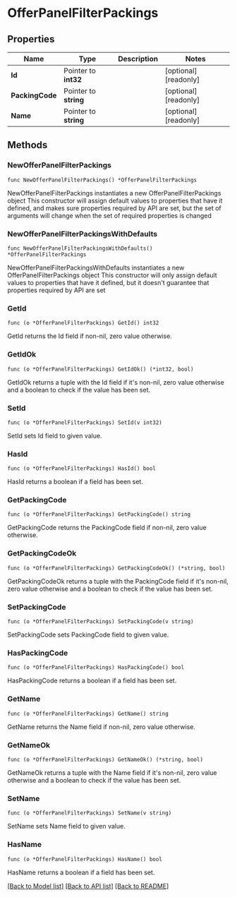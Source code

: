 # OfferPanelFilterPackings

## Properties

Name | Type | Description | Notes
------------ | ------------- | ------------- | -------------
**Id** | Pointer to **int32** |  | [optional] [readonly] 
**PackingCode** | Pointer to **string** |  | [optional] [readonly] 
**Name** | Pointer to **string** |  | [optional] [readonly] 

## Methods

### NewOfferPanelFilterPackings

`func NewOfferPanelFilterPackings() *OfferPanelFilterPackings`

NewOfferPanelFilterPackings instantiates a new OfferPanelFilterPackings object
This constructor will assign default values to properties that have it defined,
and makes sure properties required by API are set, but the set of arguments
will change when the set of required properties is changed

### NewOfferPanelFilterPackingsWithDefaults

`func NewOfferPanelFilterPackingsWithDefaults() *OfferPanelFilterPackings`

NewOfferPanelFilterPackingsWithDefaults instantiates a new OfferPanelFilterPackings object
This constructor will only assign default values to properties that have it defined,
but it doesn't guarantee that properties required by API are set

### GetId

`func (o *OfferPanelFilterPackings) GetId() int32`

GetId returns the Id field if non-nil, zero value otherwise.

### GetIdOk

`func (o *OfferPanelFilterPackings) GetIdOk() (*int32, bool)`

GetIdOk returns a tuple with the Id field if it's non-nil, zero value otherwise
and a boolean to check if the value has been set.

### SetId

`func (o *OfferPanelFilterPackings) SetId(v int32)`

SetId sets Id field to given value.

### HasId

`func (o *OfferPanelFilterPackings) HasId() bool`

HasId returns a boolean if a field has been set.

### GetPackingCode

`func (o *OfferPanelFilterPackings) GetPackingCode() string`

GetPackingCode returns the PackingCode field if non-nil, zero value otherwise.

### GetPackingCodeOk

`func (o *OfferPanelFilterPackings) GetPackingCodeOk() (*string, bool)`

GetPackingCodeOk returns a tuple with the PackingCode field if it's non-nil, zero value otherwise
and a boolean to check if the value has been set.

### SetPackingCode

`func (o *OfferPanelFilterPackings) SetPackingCode(v string)`

SetPackingCode sets PackingCode field to given value.

### HasPackingCode

`func (o *OfferPanelFilterPackings) HasPackingCode() bool`

HasPackingCode returns a boolean if a field has been set.

### GetName

`func (o *OfferPanelFilterPackings) GetName() string`

GetName returns the Name field if non-nil, zero value otherwise.

### GetNameOk

`func (o *OfferPanelFilterPackings) GetNameOk() (*string, bool)`

GetNameOk returns a tuple with the Name field if it's non-nil, zero value otherwise
and a boolean to check if the value has been set.

### SetName

`func (o *OfferPanelFilterPackings) SetName(v string)`

SetName sets Name field to given value.

### HasName

`func (o *OfferPanelFilterPackings) HasName() bool`

HasName returns a boolean if a field has been set.


[[Back to Model list]](../README.md#documentation-for-models) [[Back to API list]](../README.md#documentation-for-api-endpoints) [[Back to README]](../README.md)


